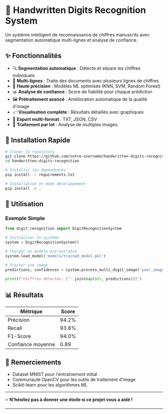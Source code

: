 # 🔢 Handwritten Digits Recognition System

Un système intelligent de reconnaissance de chiffres manuscrits avec segmentation automatique multi-lignes et analyse de confiance.


## ✨ Fonctionnalités

- 🔍 **Segmentation automatique** : Détecte et sépare les chiffres individuels
- 📝 **Multi-lignes** : Traite des documents avec plusieurs lignes de chiffres
- 🎯 **Haute précision** : Modèles ML optimisés (KNN, SVM, Random Forest)
- 📊 **Analyse de confiance** : Score de fiabilité pour chaque prédiction
- 🖼️ **Prétraitement avancé** : Amélioration automatique de la qualité d'image
- 📈 **Visualisation complète** : Résultats détaillés avec graphiques
- 💾 **Export multi-format** : TXT, JSON, CSV
- 🚀 **Traitement par lot** : Analyse de multiples images

## 🚀 Installation Rapide

```bash
# Cloner le repository
git clone https://github.com/votre-username/handwritten-digits-recognition.git
cd handwritten-digits-recognition

# Installer les dépendances
pip install -r requirements.txt

# Installation en mode développement
pip install -e .
```

## 📖 Utilisation

### Exemple Simple

```python
from digit_recognition import DigitRecognitionSystem

# Initialiser le système
system = DigitRecognitionSystem()

# Charger un modèle pré-entraîné
system.load_model('models/trained_model.pkl')

# Traiter une image
predictions, confidences = system.process_multi_digit_image('your_image.jpg')

print(f"Chiffres détectés: {''.join(map(str, predictions))}")
```


## 📊 Résultats

| Métrique | Score |
|----------|-------|
| Précision | 94.2% |
| Recall | 93.8% |
| F1-Score | 94.0% |
| Confiance moyenne | 0.89 |


## 🙏 Remerciements

- Dataset MNIST pour l'entraînement initial
- Communauté OpenCV pour les outils de traitement d'image
- Scikit-learn pour les algorithmes ML

---

⭐ **N'hésitez pas à donner une étoile si ce projet vous a aidé !**

---
